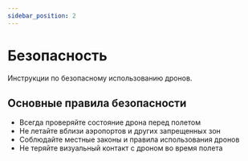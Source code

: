 ```yaml
---
sidebar_position: 2
---
```


# Безопасность

Инструкции по безопасному использованию дронов.

## Основные правила безопасности

- Всегда проверяйте состояние дрона перед полетом
- Не летайте вблизи аэропортов и других запрещенных зон
- Соблюдайте местные законы и правила использования дронов
- Не теряйте визуальный контакт с дроном во время полета 